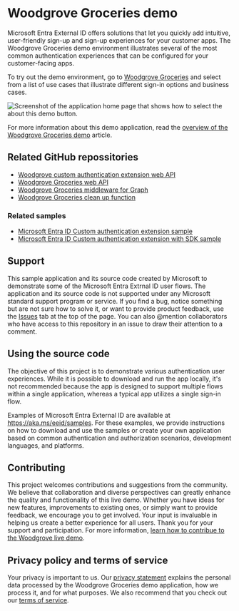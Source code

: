 # Woodgrove Groceries demo 

Microsoft Entra External ID offers solutions that let you quickly add intuitive, user-friendly sign-up and sign-up experiences for your customer apps. The Woodgrove Groceries demo environment illustrates several of the most common authentication experiences that can be configured for your customer-facing apps.

To try out the demo environment, go to [Woodgrove Groceries](https://woodgrovedemo.com/) and select from a list of use cases that illustrate different sign-in options and business cases. 

![Screenshot of the application home page that shows how to select the about this demo button.](./wwwroot/images/help/help-button.png)

For more information about this demo application, read the [overview of the Woodgrove Groceries demo](https://learn.microsoft.com/entra/external-id/customers/overview-solutions-customers) article.

## Related GitHub repossitories

- [Woodgrove custom authentication extension web API](https://github.com/microsoft/woodgrove-auth-api)
- [Woodgrove Groceries web API](https://github.com/microsoft/woodgrove-groceries-api)
- [Woodgrove Groceries middleware for Graph](https://github.com/microsoft/woodgrove-groceries-graph-middleware)
- [Woodgrove Groceries clean up function](https://github.com/microsoft/woodgrove-groceries-clean-up/)

### Related samples

- [Microsoft Entra ID Custom authentication extension sample](https://github.com/microsoft/authentication-events-function)
- [Microsoft Entra ID Custom authentication extension with SDK sample](https://github.com/microsoft/authentication-events-sdk-function)

## Support

This sample application and its source code created by Microsoft to demonstrate some of the Microsoft Entra Extrnal ID user flows. The application and its source code is not supported under any Microsoft standard support program or service. If you find a bug, notice something but are not sure how to solve it, or want to provide product feedback, use the [Issues](https://github.com/microsoft/woodgrove-groceries/issues) tab at the top of the page. You can also @mention collaborators who have access to this repository in an issue to draw their attention to a comment. 

## Using the source code

The objective of this project is to demonstrate various authentication user experiences. While it is possible to download and run the app locally, it's not recommended because the app is designed to support multiple flows within a single application, whereas a typical app utilizes a single sign-in flow. 

Examples of Microsoft Entra External ID are available at <https://aka.ms/eeid/samples>. For these examples, we provide instructions on how to download and use the samples or create your own application based on common authentication and authorization scenarios, development languages, and platforms.

## Contributing

This project welcomes contributions and suggestions from the community. We believe that collaboration and diverse perspectives can greatly enhance the quality and functionality of this live demo. Whether you have ideas for new features, improvements to existing ones, or simply want to provide feedback, we encourage you to get involved. Your input is invaluable in helping us create a better experience for all users. Thank you for your support and participation. For more information, [learn how to contribue to the Woodgrove live demo](./CONTRIBUTING.md).

## Privacy policy and terms of service

Your privacy is important to us. Our [privacy statement](https://woodgrovedemo.com/Privacy) explains the personal data processed by the Woodgrove Groceries demo application, how we process it, and for what purposes. We also recommend that you check out our [terms of service](https://woodgrovedemo.com/TOS).



